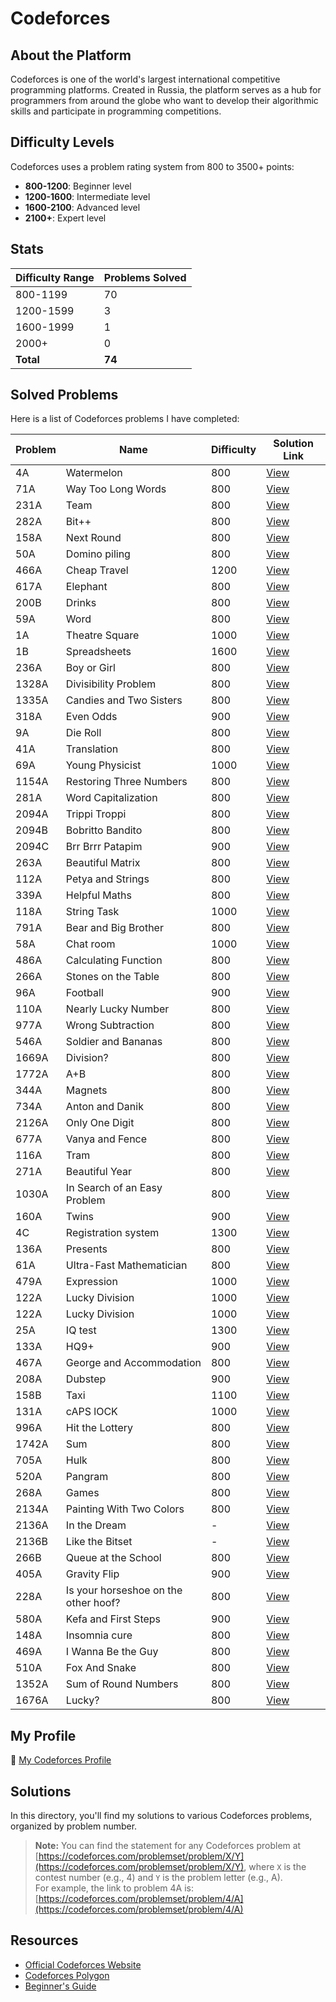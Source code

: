 # Codeforces

## About the Platform

Codeforces is one of the world's largest international competitive programming platforms. Created in Russia, the platform serves as a hub for programmers from around the globe who want to develop their algorithmic skills and participate in programming competitions.

## Difficulty Levels

Codeforces uses a problem rating system from 800 to 3500+ points:

- **800-1200**: Beginner level
- **1200-1600**: Intermediate level
- **1600-2100**: Advanced level
- **2100+**: Expert level

## Stats

| Difficulty Range | Problems Solved |
|:-----------------|:----------------|
| 800-1199         | 70              |
| 1200-1599        | 3               |
| 1600-1999        | 1               |
| 2000+            | 0               |
| **Total**        | **74**          |

## Solved Problems

Here is a list of Codeforces problems I have completed:

| Problem | Name                                 | Difficulty | Solution Link       |
|---------|--------------------------------------|------------|---------------------|
| 4A      | Watermelon                           | 800        | [View](./4A.cpp)    |
| 71A     | Way Too Long Words                   | 800        | [View](./71A.cpp)   |
| 231A    | Team                                 | 800        | [View](./231A.cpp)  |
| 282A    | Bit++                                | 800        | [View](./282A.cpp)  |
| 158A    | Next Round                           | 800        | [View](./158A.cpp)  |
| 50A     | Domino piling                        | 800        | [View](./50A.cpp)   |
| 466A    | Cheap Travel                         | 1200       | [View](./466A.cpp)  |
| 617A    | Elephant                             | 800        | [View](./617A.cpp)  |
| 200B    | Drinks                               | 800        | [View](./200B.cpp)  |
| 59A     | Word                                 | 800        | [View](./59A.cpp)   |
| 1A      | Theatre Square                       | 1000       | [View](./1A.cpp)    |
| 1B      | Spreadsheets                         | 1600       | [View](./1B.cpp)    |
| 236A    | Boy or Girl                          | 800        | [View](./236A.cpp)  |
| 1328A   | Divisibility Problem                 | 800        | [View](./1328A.cpp) |
| 1335A   | Candies and Two Sisters              | 800        | [View](./1335A.cpp) |
| 318A    | Even Odds                            | 900        | [View](./318A.cpp)  |
| 9A      | Die Roll                             | 800        | [View](./9A.cpp)    |
| 41A     | Translation                          | 800        | [View](./41A.cpp)   |
| 69A     | Young Physicist                      | 1000       | [View](./69A.cpp)   |
| 1154A   | Restoring Three Numbers              | 800        | [View](./1154A.cpp) |
| 281A    | Word Capitalization                  | 800        | [View](./281A.cpp)  |
| 2094A   | Trippi Troppi                        | 800        | [View](./2094A.cpp) |
| 2094B   | Bobritto Bandito                     | 800        | [View](./2094B.cpp) |
| 2094C   | Brr Brrr Patapim                     | 900        | [View](./2094C.cpp) |
| 263A    | Beautiful Matrix                     | 800        | [View](./263A.cpp)  |
| 112A    | Petya and Strings                    | 800        | [View](./112A.cpp)  |
| 339A    | Helpful Maths                        | 800        | [View](./339A.cpp)  |
| 118A    | String Task                          | 1000       | [View](./118A.cpp)  |
| 791A    | Bear and Big Brother                 | 800        | [View](./791A.cpp)  |
| 58A     | Chat room                            | 1000       | [View](./58A.cpp)   |
| 486A    | Calculating Function                 | 800        | [View](./486A.cpp)  |
| 266A    | Stones on the Table                  | 800        | [View](./266A.cpp)  |
| 96A     | Football                             | 900        | [View](./96A.cpp)   |
| 110A    | Nearly Lucky Number                  | 800        | [View](./110A.cpp)  |
| 977A    | Wrong Subtraction                    | 800        | [View](./977A.cpp)  |
| 546A    | Soldier and Bananas                  | 800        | [View](./546A.cpp)  |
| 1669A   | Division?                            | 800        | [View](./1669A.cpp) |
| 1772A   | A+B                                  | 800        | [View](./1772A.cpp) |
| 344A    | Magnets                              | 800        | [View](./344A.cpp)  |
| 734A    | Anton and Danik                      | 800        | [View](./734A.cpp)  |
| 2126A   | Only One Digit                       | 800        | [View](./2126A.cpp) |
| 677A    | Vanya and Fence                      | 800        | [View](./677A.cpp)  |
| 116A    | Tram                                 | 800        | [View](./116A.cpp)  |
| 271A    | Beautiful Year                       | 800        | [View](./271A.cpp)  |
| 1030A   | In Search of an Easy Problem         | 800        | [View](./1030A.cpp) |
| 160A    | Twins                                | 900        | [View](./160A.cpp)  |
| 4C      | Registration system                  | 1300       | [View](./4C.cpp)    |
| 136A    | Presents                             | 800        | [View](./136A.cpp)  |
| 61A     | Ultra-Fast Mathematician             | 800        | [View](./61A.cpp)   |
| 479A    | Expression                           | 1000       | [View](./479A.cpp)  |
| 122A    | Lucky Division                       | 1000       | [View](./122A.cpp)  |
| 122A    | Lucky Division                       | 1000       | [View](./122A.cpp)  |
| 25A     | IQ test                              | 1300       | [View](./25A.cpp)   |
| 133A    | HQ9+                                 | 900        | [View](./133A.cpp)  |
| 467A    | George and Accommodation             | 800        | [View](./467A.cpp)  |
| 208A    | Dubstep                              | 900        | [View](./208A.cpp)  |
| 158B    | Taxi                                 | 1100       | [View](./158B.cpp)  |
| 131A    | cAPS lOCK                            | 1000       | [View](./131A.cpp)  |
| 996A    | Hit the Lottery                      | 800        | [View](./996A.cpp)  |
| 1742A   | Sum                                  | 800        | [View](./1742A.cpp) |
| 705A    | Hulk                                 | 800        | [View](./705A.cpp)  |
| 520A    | Pangram                              | 800        | [View](./520A.cpp)  |
| 268A    | Games                                | 800        | [View](./268A.cpp)  |
| 2134A   | Painting With Two Colors             | 800        | [View](./2134A.cpp) |
| 2136A   | In the Dream                         | -          | [View](./2136A.cpp) |
| 2136B   | Like the Bitset                      | -          | [View](./2136B.cpp) |
| 266B    | Queue at the School                  | 800        | [View](./266B.cpp)  |
| 405A    | Gravity Flip                         | 900        | [View](./405A.cpp)  |
| 228A    | Is your horseshoe on the other hoof? | 800        | [View](./228A.cpp)  |
| 580A    | Kefa and First Steps                 | 900        | [View](./580A.cpp)  |
| 148A    | Insomnia cure                        | 800        | [View](./148A.cpp)  |
| 469A    | I Wanna Be the Guy                   | 800        | [View](./469A.cpp)  |
| 510A    | Fox And Snake                        | 800        | [View](./510A.cpp)  |
| 1352A   | Sum of Round Numbers                 | 800        | [View](./1352A.cpp) |
| 1676A   | Lucky?                               | 800        | [View](./1676A.cpp) |

## My Profile

🔗 [My Codeforces Profile](https://codeforces.com/profile/alwoodm)

## Solutions

In this directory, you'll find my solutions to various Codeforces problems, organized by problem number.

> **Note:** You can find the statement for any Codeforces problem at [https://codeforces.com/problemset/problem/X/Y](https://codeforces.com/problemset/problem/X/Y), where `X` is the contest number (e.g., 4) and `Y` is the problem letter (e.g., A).  
> For example, the link to problem 4A is: [https://codeforces.com/problemset/problem/4/A](https://codeforces.com/problemset/problem/4/A)

## Resources

- [Official Codeforces Website](https://codeforces.com/)
- [Codeforces Polygon](https://polygon.codeforces.com/)
- [Beginner's Guide](https://codeforces.com/blog/entry/23054)